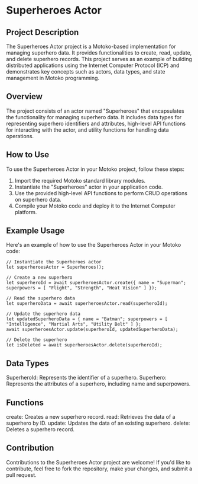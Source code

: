 # Superheroes Actor

## Project Description

The Superheroes Actor project is a Motoko-based implementation for managing superhero data. It provides functionalities to create, read, update, and delete superhero records. This project serves as an example of building distributed applications using the Internet Computer Protocol (ICP) and demonstrates key concepts such as actors, data types, and state management in Motoko programming.

## Overview

The project consists of an actor named "Superheroes" that encapsulates the functionality for managing superhero data. It includes data types for representing superhero identifiers and attributes, high-level API functions for interacting with the actor, and utility functions for handling data operations.

## How to Use

To use the Superheroes Actor in your Motoko project, follow these steps:

1. Import the required Motoko standard library modules.
2. Instantiate the "Superheroes" actor in your application code.
3. Use the provided high-level API functions to perform CRUD operations on superhero data.
4. Compile your Motoko code and deploy it to the Internet Computer platform.

## Example Usage

Here's an example of how to use the Superheroes Actor in your Motoko code:

```motoko
// Instantiate the Superheroes actor
let superheroesActor = Superheroes();

// Create a new superhero
let superheroId = await superheroesActor.create({ name = "Superman"; superpowers = [ "Flight", "Strength", "Heat Vision" ] });

// Read the superhero data
let superheroData = await superheroesActor.read(superheroId);

// Update the superhero data
let updatedSuperheroData = { name = "Batman"; superpowers = [ "Intelligence", "Martial Arts", "Utility Belt" ] };
await superheroesActor.update(superheroId, updatedSuperheroData);

// Delete the superhero
let isDeleted = await superheroesActor.delete(superheroId);
```

## Data Types

SuperheroId: Represents the identifier of a superhero.
Superhero: Represents the attributes of a superhero, including name and superpowers.

## Functions

create: Creates a new superhero record.
read: Retrieves the data of a superhero by ID.
update: Updates the data of an existing superhero.
delete: Deletes a superhero record.

## Contribution

Contributions to the Superheroes Actor project are welcome! If you'd like to contribute, feel free to fork the repository, make your changes, and submit a pull request.
